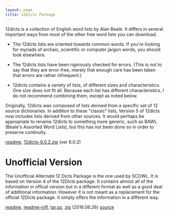 ```yaml
---
layout: page
title: 12Dicts Package
---
```


12dicts is a collection of English word lists by Alan Beale. It
differs in several important ways from most of the other free word
lists you can download.

* The 12dicts lists are oriented towards common words. If you're
  looking for myriads of archaic, scientific or computer jargon words,
  you should look elsewhere.

* The 12dicts lists have been rigorously checked for errors. (This is
  not to say that they are error-free, merely that enough care has
  been taken that errors are rather infrequent.)

* 12dicts contains a variety of lists, of different sizes and
  characteristics. One size does not fit all. Because each list has
  different characteristics, I do not recommend combining them, except
  as noted below.

Originally, 12dicts was composed of lists derived from a specific set
of 12 source dictionaries. In addition to these "classic" lists,
Version 5 of 12dicts now includes lists derived from other sources. It
would perhaps be appropriate to rename 12dicts to something more
generic, such as BAWL (Beale's Assorted Word Lists), but this has not been
done so in order to preserve continuity.

<a href="/12dicts-readme">readme</a>, 
<a href="http://downloads.sourceforge.net/wordlist/12dicts-6.0.2.zip">12dicts-6.0.2.zip</a> (ver 6.0.2)

# Unofficial Version

The Unofficial Alternate 12 Dicts Package is the one used by SCOWL. It
is based on Version 4 of the 12Dicts package.  It contains almost all
of the information in offical version but in a different format as
well as a good deal of additional information. However it is not meant
as a replacement for the official 12Dicts package. It simply offers
the information in a different way.

<a href="/alt12dicts-readme">readme</a>,
<a href="/alt12dicts-infl-readme">readme-infl</a>,
<a href="http://downloads.sourceforge.net/wordlist/alt12dicts-2016.06.26.tar.gz">tar.gz</a>,
<a href="http://downloads.sourceforge.net/wordlist/alt12dicts-2016.06.26.zip">zip</a>
(2016.06.26) 
[source](http://github.com/kevina/wordlist)        





